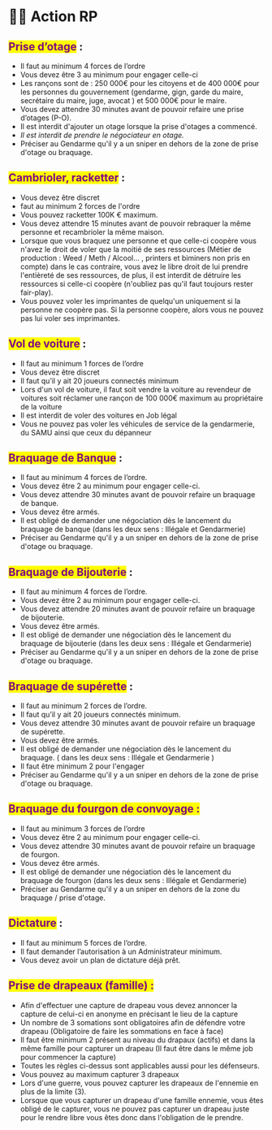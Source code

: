 # 👨‍🌾 Action RP

## <mark style="color:purple;">**Prise d’otage**</mark>**&#x20;:**

* Il faut au minimum 4 forces de l’ordre
* Vous devez être 3 au minimum pour engager celle-ci
* Les rançons sont de : 250 000€ pour les citoyens et de 400 000€ pour les personnes du gouvernement (gendarme, gign, garde du maire, secrétaire du maire, juge, avocat ) et 500 000€ pour le maire.
* Vous devez attendre 30 minutes avant de pouvoir refaire une prise d’otages (P-O).
* Il est interdit d'ajouter un otage lorsque la prise d'otages a commencé.
* _Il est interdit de prendre le négociateur en otage._
* Préciser au Gendarme qu'il y a un sniper en dehors de la zone de prise d'otage ou braquage.

## <mark style="color:purple;">Cambrioler, racketter</mark> :

* Vous devez être discret
* faut au minimum 2 forces de l'ordre
* Vous pouvez racketter 100K € maximum.
* Vous devez attendre 15 minutes avant de pouvoir rebraquer la même personne et recambrioler la même maison.
* Lorsque que vous braquez une personne et que celle-ci coopère vous n'avez le droit de voler que la moitié de ses ressources (Métier de production : Weed / Meth / Alcool... , printers et biminers non pris en compte) dans le cas contraire, vous avez le libre droit de lui prendre l'entièreté de ses ressources, de plus, il est interdit de détruire les ressources si celle-ci coopère (n'oubliez pas qu'il faut toujours rester fair-play).
*   Vous pouvez voler les imprimantes de quelqu'un uniquement si la personne ne coopère pas. Si la personne coopère, alors vous ne pouvez pas lui voler ses imprimantes.



## <mark style="color:purple;">Vol de voiture</mark> :

* Il faut au minimum 1 forces de l’ordre
* Vous devez être discret
* Il faut qu’il y ait 20 joueurs connectés minimum
* Lors d'un vol de voiture, il faut soit vendre la voiture au revendeur de voitures soit réclamer une rançon de 100 000€ maximum au propriétaire de la voiture
* Il est interdit de voler des voitures en Job légal
* Vous ne pouvez pas voler les véhicules de service de la gendarmerie, du SAMU ainsi que ceux du dépanneur

## <mark style="color:purple;">Braquage de Banque</mark> :

* Il faut au minimum 4 forces de l’ordre.
* Vous devez être 2 au minimum pour engager celle-ci.
* Vous devez attendre 30 minutes avant de pouvoir refaire un braquage de banque.
* Vous devez être armés.
* Il est obligé de demander une négociation dès le lancement du braquage de banque (dans les deux sens : Illégale et Gendarmerie)
* Préciser au Gendarme qu'il y a un sniper en dehors de la zone de prise d'otage ou braquage.

## <mark style="color:purple;">Braquage de Bijouterie</mark> :

* Il faut au minimum 4 forces de l’ordre.
* Vous devez être 2 au minimum pour engager celle-ci.
* Vous devez attendre 20 minutes avant de pouvoir refaire un braquage de bijouterie.
* Vous devez être armés.
* Il est obligé de demander une négociation dès le lancement du braquage de bijouterie (dans les deux sens : Illégale et Gendarmerie)
* Préciser au Gendarme qu'il y a un sniper en dehors de la zone de prise d'otage ou braquage.

## <mark style="color:purple;">**Braquage de supérette**</mark>**&#x20;:**

* Il faut au minimum 2 forces de l’ordre.
* Il faut qu’il y ait 20 joueurs connectés minimum.
* Vous devez attendre 30 minutes avant de pouvoir refaire un braquage de supérette.
* Vous devez être armés.
* Il est obligé de demander une négociation dès le lancement du braquage. ( dans les deux sens : Illégale et Gendarmerie )
* Il faut être minimum 2 pour l'engager
* Préciser au Gendarme qu'il y a un sniper en dehors de la zone de prise d'otage ou braquage.

## <mark style="color:purple;">**Braquage du fourgon de convoyage :**</mark>&#x20;

* Il faut au minimum 3 forces de l’ordre
* Vous devez être 2 au minimum pour engager celle-ci.
* Vous devez attendre 30 minutes avant de pouvoir refaire un braquage de fourgon.
* Vous devez être armés.
* Il est obligé de demander une négociation dès le lancement du braquage de fourgon (dans les deux sens : Illégale et Gendarmerie)
* Préciser au Gendarme qu'il y a un sniper en dehors de la zone du braquage / prise d'otage.

## <mark style="color:purple;">Dictature</mark> :

* Il faut au minimum 5 forces de l’ordre.
* Il faut demander l’autorisation à un Administrateur minimum.
* Vous devez avoir un plan de dictature déjà prêt.

## <mark style="color:purple;">Prise de drapeaux (famille) :</mark>

* Afin d'effectuer une capture de drapeau vous devez annoncer la capture de celui-ci en anonyme en précisant le lieu de la capture
* Un nombre de 3 somations sont obligatoires afin de défendre votre drapeau (Obligatoire de faire les sommations en face à face)
* Il faut être minimum 2 présent au niveau du drapaux (actifs) et dans la même famille pour capturer un drapeau (Il faut être dans le même job pour commencer la capture)
* Toutes les règles ci-dessus sont applicables aussi pour les défenseurs.
* Vous pouvez au maximum capturer 3 drapeaux
* Lors d'une guerre, vous pouvez capturer les drapeaux de l'ennemie en plus de la limite (3).
* Lorsque que vous capturer un drapeau d'une famille ennemie, vous êtes obligé de le capturer, vous ne pouvez pas capturer un drapeau juste pour le rendre libre vous êtes donc dans l'obligation de le prendre.
